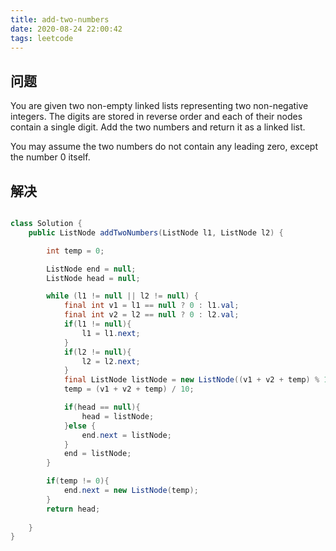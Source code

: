 ```yaml
---
title: add-two-numbers
date: 2020-08-24 22:00:42
tags: leetcode
---
```

## 问题
You are given two non-empty linked lists representing two non-negative integers. The digits are stored in reverse order and each of their nodes contain a single digit. Add the two numbers and return it as a linked list.

You may assume the two numbers do not contain any leading zero, except the number 0 itself.

## 解决

````java

class Solution {
    public ListNode addTwoNumbers(ListNode l1, ListNode l2) {

        int temp = 0;

        ListNode end = null;
        ListNode head = null;

        while (l1 != null || l2 != null) {
            final int v1 = l1 == null ? 0 : l1.val;
            final int v2 = l2 == null ? 0 : l2.val;
            if(l1 != null){
                l1 = l1.next;
            }
            if(l2 != null){
                l2 = l2.next;
            }
            final ListNode listNode = new ListNode((v1 + v2 + temp) % 10);
            temp = (v1 + v2 + temp) / 10;

            if(head == null){
                head = listNode;
            }else {
                end.next = listNode;
            }
            end = listNode;
        }

        if(temp != 0){
            end.next = new ListNode(temp);
        }
        return head;
        
    }
}
````